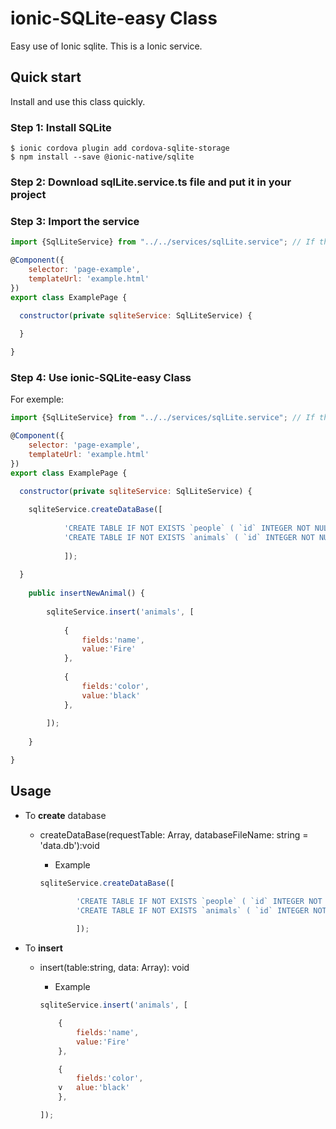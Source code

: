 # ionic-SQLite-easy Class
Easy use of Ionic sqlite.
This is a Ionic service.

## Quick start
Install and use this class quickly.

### Step 1: Install SQLite
```
$ ionic cordova plugin add cordova-sqlite-storage
$ npm install --save @ionic-native/sqlite
```

### Step 2: Download sqlLite.service.ts file and put it in your project

### Step 3: Import the service
```javascript
import {SqlLiteService} from "../../services/sqlLite.service"; // If the file is in a service folder

@Component({
    selector: 'page-example',
    templateUrl: 'example.html'
})
export class ExamplePage {

  constructor(private sqliteService: SqlLiteService) {
  
  }

}
```

### Step 4: Use ionic-SQLite-easy Class
For exemple:
```javascript
import {SqlLiteService} from "../../services/sqlLite.service"; // If the file is in a service folder

@Component({
    selector: 'page-example',
    templateUrl: 'example.html'
})
export class ExamplePage {

  constructor(private sqliteService: SqlLiteService) {
  
    sqliteService.createDataBase([
    
            'CREATE TABLE IF NOT EXISTS `people` ( `id` INTEGER NOT NULL PRIMARY KEY AUTOINCREMENT UNIQUE, `name` TEXT NOT NULL, `address` TEXT NOT NULL, `information` TEXT)',
            'CREATE TABLE IF NOT EXISTS `animals` ( `id` INTEGER NOT NULL PRIMARY KEY AUTOINCREMENT UNIQUE, `name` INTEGER NOT NULL, `color` TEXT NOT NULL )'
            
            ]);
  
  }
  
    public insertNewAnimal() {
  
        sqliteService.insert('animals', [
  
            {
                fields:'name',
                value:'Fire'
            },
    
            {
                fields:'color',
                value:'black'
            },
    
        ]);
  
    }

}
```

## Usage

* To **create** database
  * createDataBase(requestTable: Array<string>, databaseFileName: string = 'data.db'):void
    * Example
  
    ```javascript
    sqliteService.createDataBase([
    
            'CREATE TABLE IF NOT EXISTS `people` ( `id` INTEGER NOT NULL PRIMARY KEY AUTOINCREMENT UNIQUE, `name` TEXT NOT NULL, `address` TEXT NOT NULL, `information` TEXT)',
            'CREATE TABLE IF NOT EXISTS `animals` ( `id` INTEGER NOT NULL PRIMARY KEY AUTOINCREMENT UNIQUE, `name` INTEGER NOT NULL, `color` TEXT NOT NULL )'
            
            ]);
    ```
    
* To **insert**
  * insert(table:string, data: Array<insertion>): void 
    * Example
  
    ```javascript
    sqliteService.insert('animals', [
  
        {
            fields:'name',
            value:'Fire'
        },
    
        {
            fields:'color',
        v   alue:'black'
        },
    
    ]);
    ```
    
  
    
  
